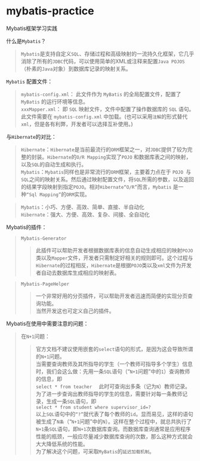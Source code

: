 # mybatis-practice
Mybatis框架学习实践  
  
什么是`Mybatis`？  

>`Mybatis`是支持自定义`SQL`、存储过程和高级映射的一流持久化框架，它几乎消除了所有的`JDBC`代码，可以使用简单的XML或注释来配置`Java POJOS`（朴素的`Java`对象）到数据库记录的映射关系。  
  
`Mybatis` 配置文件：  
>`mybatis-config.xml`： 此文件作为 `MyBatis` 的全局配置文件，配置了 `MyBatis` 的运行环境等信息。  
`xxxMapper.xml`： 即 `SQL` 映射文件，文件中配置了操作数据库的 `SQL` 语句。此文件需要在 `mybatis-config.xml` 中加载。(也可以采用`注解`的形式替代`xml`，但是各有利弊，开发者可以选择互补使用。)  
  
与`Hibernate`的对比：  
>`Hibernate`：`Hibernate`是当前最流行的`ORM`框架之一，对`JDBC`提供了较为完整的封装。`Hibernate`的`O/R Mapping`实现了`POJO` 和数据库表之间的映射，以及`SQL`的自动生成和执行。  
`Mybatis`：`Mybatis`同样也是非常流行的`ORM`框架，主要着力点在于 `POJO `与` SQL `之间的映射关系。然后通过映射配置文件，将`SQL`所需的参数，以及返回的结果字段映射到指定` POJO `。相对`Hibernate“O/R”`而言，`Mybatis` 是一种`“Sql Mapping”`的`ORM`实现。  
  
>`Mybatis`：小巧、方便、高效、简单、直接、半自动化   
`Hibernate`：强大、方便、高效、复杂、间接、全自动化  
  
Mybatis的插件：  
>`Mybatis-Generator`  
>>此插件可以帮助开发者根据数据库表的信息自动生成相应的映射`POJO`类以及`Mapper`文件，开发者只需制定好相关的规则即可。这个过程与`Hibernate`的过程相反，`Hibernate`是根据`POJO`类以及`xml`文件为开发者自动去数据库生成相应的映射表。
  
>`Mybatis-PageHelper`  
>>一个非常好用的分页插件，可以帮助开发者迅速而简便的实现分页查询功能。  
当然开发这也可定义自己的插件。  
  
Mybatis在使用中需要注意的问题：  
>在`N+1`问题：  
>>官方文档不建议使用嵌套的`select`语句的形式，是因为这会导致所谓的`N+1`问题。  
当需要查询教师及其所指导的学生（一个教师可指导多个学生）信息时，我们会这么做：先用一条`SQL`语句（“`N+1`问题”中的`1`）查询教师的信息，即  
      `select * from teacher  `
      此时可查询出多条（记为`N`）教师记录。为了进一步查询出教师指导的学生的信息，需要针对每一条教师记录，生成一条`SQL`语句，即  
      `select * from student where supervisor_id=?`  
      以上`SQL`语句中的`“?”`就代表了每个教师的`id`。显而易见，这样的语句被生成了`N条`（“`N+1`问题”中的`N`）。这样在整个过程中，就总共执行了`N+1`条`SQL`语句，即`N+1`次数据库查询。而数据库查询通常是应用程序性能的瓶颈，一般应尽量减少数据库查询的次数，那么这种方式就会大大降低系统的性能。     
>为了解决这个问题，可采取`MyBatis`的`延迟加载机制`。  
